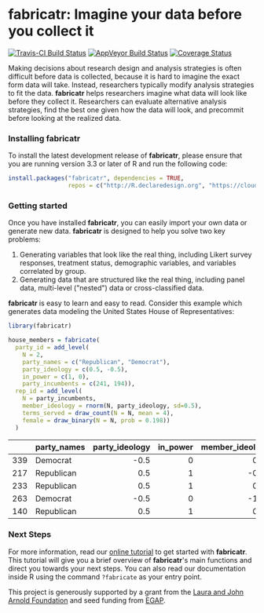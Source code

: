 
<!-- README.md is generated from README.Rmd. Please edit that file -->
fabricatr: Imagine your data before you collect it
==================================================

[![Travis-CI Build Status](https://travis-ci.org/DeclareDesign/fabricatr.svg?branch=master)](https://travis-ci.org/DeclareDesign/fabricatr) [![AppVeyor Build Status](https://ci.appveyor.com/api/projects/status/github/DeclareDesign/fabricatr?branch=master&svg=true)](https://ci.appveyor.com/project/DeclareDesign/fabricatr) [![Coverage Status](https://coveralls.io/repos/github/DeclareDesign/fabricatr/badge.svg?branch=master)](https://coveralls.io/github/DeclareDesign/fabricatr?branch=master)

Making decisions about research design and analysis strategies is often difficult before data is collected, because it is hard to imagine the exact form data will take. Instead, researchers typically modify analysis strategies to fit the data. **fabricatr** helps researchers imagine what data will look like before they collect it. Researchers can evaluate alternative analysis strategies, find the best one given how the data will look, and precommit before looking at the realized data.

### Installing fabricatr

To install the latest development release of **fabricatr**, please ensure that you are running version 3.3 or later of R and run the following code:

``` r
install.packages("fabricatr", dependencies = TRUE,
                 repos = c("http://R.declaredesign.org", "https://cloud.r-project.org"))
```

### Getting started

Once you have installed **fabricatr**, you can easily import your own data or generate new data. **fabricatr** is designed to help you solve two key problems:

1.  Generating variables that look like the real thing, including Likert survey responses, treatment status, demographic variables, and variables correlated by group.
2.  Generating data that are structured like the real thing, including panel data, multi-level ("nested") data or cross-classified data.

**fabricatr** is easy to learn and easy to read. Consider this example which generates data modeling the United States House of Representatives:

``` r
library(fabricatr)

house_members = fabricate(
  party_id = add_level(
    N = 2, 
    party_names = c("Republican", "Democrat"),
    party_ideology = c(0.5, -0.5), 
    in_power = c(1, 0), 
    party_incumbents = c(241, 194)),
  rep_id = add_level(
    N = party_incumbents, 
    member_ideology = rnorm(N, party_ideology, sd=0.5),
    terms_served = draw_count(N = N, mean = 4),
    female = draw_binary(N = N, prob = 0.198))
  )
```

|     | party\_names |  party\_ideology|  in\_power|  member\_ideology|  terms\_served|  female|
|-----|:-------------|----------------:|----------:|-----------------:|--------------:|-------:|
| 339 | Democrat     |             -0.5|          0|              0.11|              3|       0|
| 217 | Republican   |              0.5|          1|             -0.37|              1|       0|
| 233 | Republican   |              0.5|          1|              0.71|              2|       1|
| 263 | Democrat     |             -0.5|          0|             -1.05|              3|       0|
| 140 | Republican   |              0.5|          1|              0.24|              4|       0|

### Next Steps

For more information, read our [online tutorial](http://fabricatr.declaredesign.org/articles/getting_started.html) to get started with **fabricatr**. This tutorial will give you a brief overview of **fabricatr**'s main functions and direct you towards your next steps. You can also read our documentation inside R using the command `?fabricate` as your entry point.

This project is generously supported by a grant from the [Laura and John Arnold Foundation](http://www.arnoldfoundation.org) and seed funding from [EGAP](http://egap.org).
